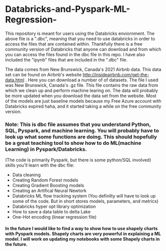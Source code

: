 # Databricks-and-Pyspark-ML-Regression-
This repository is meant for users using the Databricks enviornment. The above file is a ".dbc", meaning that you need to use databricks in order to access the files that are contained within. Thankfully there is a free community version of Databricks that anyone can download and from which you can access the files found in the dbc file in this repo. I have also included the "ipynb" files that are included in the ".dbc" file. 

The data comes from New Brunswick, Canada's 2021 Airbnb data. This data set can be found on Airbnb's website http://insideairbnb.com/get-the-data.html . Here you can download a number of of datasets. The file I used was New Brunswick, Canada's .gz file. This file contains the raw data from which we clean up and perform machine learing on. The data will probably be more updated when you download the data set from the website. Most of the models are just baseline models because my Free Azure account with Databricks expired haha, and it started taking a while on the free community version.

### Note: This is dbc file assumes that you understand Python, SQL, Pyspark, and machine learning. You will probably have to look up what some functions are doing. This should hopefully be a great teaching tool to show how to do ML(machine Learning) in Pyspark/Databricks. 

(The code is primarily Pyspark, but there is some python/SQL involved)
skills you'll learn with the dbc file:

* Data cleaning
* Creating Random Forest models 
* Creating Gradient Boosting models
* Creating an Artifical Neural Newtork
* Databricks ML flow trackiing system (You definilty will have to look up some of the code. But in short stores models, parameters, and metrics)
* Databricks hyper opt library optimization
* How to save a data table to delta Lake
* One-Hot encoding (linear regression file)

#### In the future I would like to find a way to show how to use shapely charts with Pyspark models. Shapely charts are very powerful in explaining a ML model. I will work on updating my notebooks with some Shapely charts in the future. 
